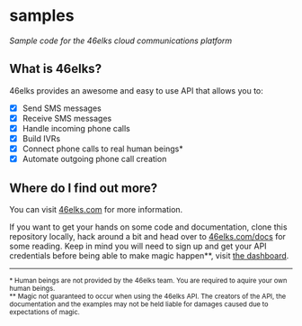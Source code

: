 # samples

*Sample code for the 46elks cloud communications platform*

## What is 46elks?

46elks provides an awesome and easy to use API that allows you to:

- [x] Send SMS messages
- [x] Receive SMS messages
- [x] Handle incoming phone calls
- [x] Build IVRs
- [x] Connect phone calls to real human beings\*
- [x] Automate outgoing phone call creation

## Where do I find out more?

You can visit [46elks.com](http://www.46elks.com/) for more information.

If you want to get your hands on some code and documentation, clone this repository locally, hack around a bit and head over to [46elks.com/docs](http://www.46elks.com/docs) for some reading. Keep in mind you will need to sign up and get your API credentials before being able to make magic happen\*\*, visit [the dashboard](https://dashboard.46elks.com/).

---

<sub>\* Human beings are not provided by the 46elks team. You are required to aquire your own human beings.<br>
\*\* Magic not guaranteed to occur when using the 46elks API. The creators of the API, the documentation and the examples may not be held liable for damages caused due to expectations of magic.</sub>
